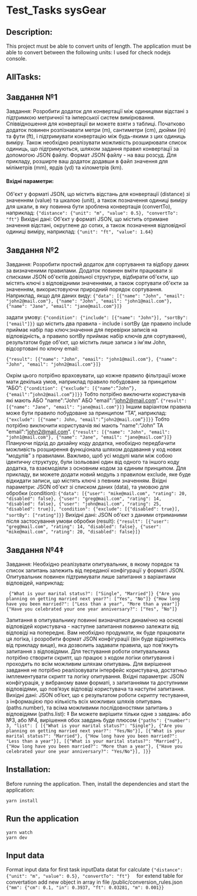 # Test_Tasks sysGear

## Description:

This project must be able to convert units of length. The application must be able to convert between the following units:
I used for check nodejs console.

## AllTasks:
## Завдання №1
Завдання:
Розробити додаток для конвертації між одиницями відстані з підтримкою метричної та імперської систем вимірювання. 
Співвідношення для конвертації ви можете взяти з таблиці. Початково додаток повинен розпізнавати метри (m), сантиметри (cm),
дюйми (in) та фути (ft), і підтримувати конвертацію між будь-якими з цих одиниць виміру.
Також необхідно реалізувати можливість розширювати список одиниць, що підтримуються, шляхом задання правил конвертації 
за допомогою JSON файлу. Формат JSON файлу - на ваш розсуд. Для прикладу, розширте ваш додаток додавши в файл значення 
для міліметрів (mm), ярдів (yd) та кілометрів (km).
#### Вхідні параметри:
Об'єкт у форматі JSON, що містить відстань для конвертації (distance) зі значенням (value) та шкалою (unit), а також позначення одиниці виміру для шкали, в яку повинна бути зроблена конвертація (convertTo), наприклад:
```{"distance": {"unit": "m", "value": 0.5}, "convertTo": "ft"}```
Вихідні дані:
Об'єкт у форматі JSON, що містить отримане значення відстані, округлене до сотих, а також позначення відповідної одиниці виміру, наприклад:
```{"unit": "ft", "value": 1.64}```
## Завдання №2
Завдання:
Розробити простий додаток для сортування та відбору даних за визначеними правилами. Додаток повинен вміти працювати зі 
списками JSON об'єктів довільної структури, відбирати об'єкти, що містять ключі з відповідними значеннями, а також сортувати 
об'єкти за значенням, використовуючи природний порядок сортування.
Наприклад, якщо для даних виду:
``{"data": [{"name": "John", "email": "john2@mail.com"},
{"name": "John", "email": "john1@mail.com"},
{"name": "Jane", "email": "jane@mail.com"}]} ``


задати умову:
``{"condition": {"include": [{"name": "John"}], "sortBy": ["email"]}}``
що містить два правила - include і sortBy (де правило include приймає набір пар ключ:значення для перевірки записів на 
відповідність, а правило sortBy приймає набір ключів для сортування), результатом буде об'єкт, що містить лише записи 
з ім'ям John, відсортовані по ключу email:

``{"result": [{"name": "John", "email": "john1@mail.com"},
{"name": "John", "email": "john2@mail.com"}]}``

Окрім цього потрібно враховувати, що кожне правило фільтрації може мати декілька умов, наприклад правило побудоване за
 принципом “АБО”:
``{"condition": {"exclude": [{"name":”John”},{"email":”john2@mail.com”}]}}``
Тобто потрібно виключити користувачів які мають АБО "name":”John” АБО "email":”john2@mail.com”.
``{"result": [{"name": "Jane", "email": "jane@mail.com"}]}``
Іншим варіантом правила може бути правило побудоване за принципом “ТА”, наприклад: 
``{"exclude": [{"name": John, "email":”john2@mail.com”}]}}``
Тобто потрібно виключити користувачів які мають "name":”John” ТА "email":”john2@mail.com”.
``{"result": [{"name": "John", "email": "john1@mail.com"},
{"name": "Jane", "email": "jane@mail.com"}]}``
Плануючи підхід до дизайну коду додатка, необхідно передбачити можливість розширення функціонала шляхом додавання у код нових “модулів” з правилами. Важливо, щоб усі модулі мали між собою ідентичну структуру, були ізольовані один від одного та іншого коду додатка, та взаємодіяли з основним кодом за єдиним принципом. Для прикладу, ви можете додати новий модуль з правилом exclude, яке буде відкидати записи, що містять ключі з певним значенням.
Вхідні параметри:
JSON об'єкт зі списком даних (data), та умовою для обробки (condition):
``{"data": [{"user": "mike@mail.com", "rating": 20, "disabled": false}, {"user": "greg@mail.com", "rating": 14, "disabled": false},
{"user": "john@mail.com", "rating": 25, "disabled": true}],
"condition": {"exclude": [{"disabled": true}], "sortBy": ["rating"]}}``
Вихідні дані:
JSON об'єкт з даними отриманими після застосування умови обробки (result):
``{"result": [{"user": "greg@mail.com", "rating": 14, "disabled": false}, {"user": "mike@mail.com", "rating": 20, "disabled": false}]}``

## Завдання №4‡
Завдання:
Необхідно реалізувати опитувальник, в якому порядок та список запитань залежить від переданої конфігурації у форматі JSON.
Опитувальник повинен підтримувати лише запитання з варіантами відповідей, наприклад:

``
{"What is your marital status?": ["Single", "Married"]}
{"Are you planning on getting married next year?": ["Yes", "No"]}
{"How long have you been married?": ["Less than a year", "More than a year"]} 
{"Have you celebrated your one year anniversary?": ["Yes", "No"]}``

Запитання в опитувальнику повинні визначатися динамічно на основі відповідей користувача - наступне запитання повинно 
залежати від відповіді на попереднє. Вам необхідно продумати, як буде працювати ця логіка, і розробити формат JSON 
конфігурації (він буде відрізнятись від прикладу вище), яка дозволить задавати правила, що пов'яжуть запитання з відповідями.
Для тестування роботи опитувальника потрібно створити скрипт, що працює з кодом логіки опитування і проходить по всім 
можливим шляхам опитувань. Для вирішення завдання не потрібно реалізовувати інтерфейс користувача, достатньо імплементувати 
скрипт та логіку опитування.
Вхідні параметри:
JSON конфігурація, у вибраному вами форматі, з запитаннями та доступними відповідями, що пов’язує відповіді користувача 
та наступні запитання.
Вихідні дані:
JSON об’єкт, що є результатом роботи скрипту тестування, з інформацією про кількість всіх можливих шляхів опитувань 
(paths.number), та всіма можливими послідовностями запитань з відповідями (paths.list):
‡ Ви можете вирішити тільки одне з завдань: або №3, або №4, вирішення обох завдань буде плюсом
``{"paths": {"number": 3, "list": [
[{"What is your marital status?": "Single"},
{"Are you planning on getting married next year?": "Yes/No"}],
[{"What is your marital status?": "Married"},
{"How long have you been married?": "Less than a year"}],
[{"What is your marital status?": "Married"},
{"How long have you been married?": "More than a year"},
{"Have you celebrated your one year anniversary?": "Yes/No"}],
]}}  ``

## Installation:

Before running the application. Then, install the dependencies and start the application:

```
yarn install
```

## Run the application

```
yarn watch
yarn dev

```

## Input data
Format input data for first task inputData datat for calculate
```{"distance": {"unit": "m", "value": 0.5}, "convertTo": "ft"}  ```
for extend table for convertation add new object in array in file /public/conversion_rules.json
```{"mm": {"cm": 0.1, "in": 0.3937, "ft": 0.03281, "m": 0.001}}```
